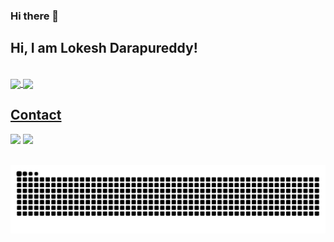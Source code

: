 ### Hi there 👋

<!--
**lokeshrookie/lokeshrookie** is a ✨ _special_ ✨ repository because its `README.md` (this file) appears on your GitHub profile.

Here are some ideas to get you started:

- 🔭 I’m currently working on ...
- 🌱 I’m currently learning ... Cloud & DevOps
- 👯 I’m looking to collaborate on ...
- 🤔 I’m looking for help with ...
- 💬 Ask me about ...
- 📫 How to reach me: ...
- 😄 Pronouns: ...He/Loki
- ⚡ Fun fact: ...I am Single
-->

## Hi, I am Lokesh Darapureddy! 



</br>

 <div>
  <a href="https://github.com/lokeshrookie">
   <img align="center" height="170" src="https://github-readme-stats.vercel.app/api/top-langs/?username=lokeshrookie&layout=compact&langs_count=16&theme=dracula"/>
  <img align="center" src="https://github-readme-stats.vercel.app/api?username=lokeshrookie&show_icons=true&theme=dracula&include_all_commits=true&count_private=true&hide=issues"/>
</div>
 
 

## Contact 
<div> 
  <a href="https://www.linkedin.com/in/lokesh-darapureddy" target="_blank"><img src="https://img.shields.io/badge/-LinkedIn-%230077B5?style=for-the-badge&logo=linkedin&logoColor=white" target="_blank"></a> 
  <a href = "mailto: rocklinglokesh@gmail.com"><img src="https://img.shields.io/badge/-Gmail-%23333?style=for-the-badge&logo=gmail&logoColor=white" target="_blank"></a>
 </br>
</br>
 
  ![Snake animation](https://github.com/lokeshrookie/lokeshrookie/blob/main/Snake.svg)
 
</div>
